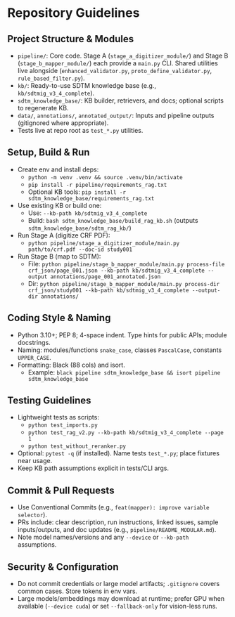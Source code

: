 # Repository Guidelines

## Project Structure & Modules
- `pipeline/`: Core code. Stage A (`stage_a_digitizer_module/`) and Stage B (`stage_b_mapper_module/`) each provide a `main.py` CLI. Shared utilities live alongside (`enhanced_validator.py`, `proto_define_validator.py`, `rule_based_filter.py`).
- `kb/`: Ready-to-use SDTM knowledge base (e.g., `kb/sdtmig_v3_4_complete`).
- `sdtm_knowledge_base/`: KB builder, retrievers, and docs; optional scripts to regenerate KB.
- `data/`, `annotations/`, `annotated_output/`: Inputs and pipeline outputs (gitignored where appropriate).
- Tests live at repo root as `test_*.py` utilities.

## Setup, Build & Run
- Create env and install deps:
  - `python -m venv .venv && source .venv/bin/activate`
  - `pip install -r pipeline/requirements_rag.txt`
  - Optional KB tools: `pip install -r sdtm_knowledge_base/requirements_rag.txt`
- Use existing KB or build one:
  - Use: `--kb-path kb/sdtmig_v3_4_complete`
  - Build: `bash sdtm_knowledge_base/build_rag_kb.sh` (outputs `sdtm_knowledge_base/sdtm_rag_kb/`)
- Run Stage A (digitize CRF PDF):
  - `python pipeline/stage_a_digitizer_module/main.py path/to/crf.pdf --doc-id study001`
- Run Stage B (map to SDTM):
  - File: `python pipeline/stage_b_mapper_module/main.py process-file crf_json/page_001.json --kb-path kb/sdtmig_v3_4_complete --output annotations/page_001_annotated.json`
  - Dir: `python pipeline/stage_b_mapper_module/main.py process-dir crf_json/study001 --kb-path kb/sdtmig_v3_4_complete --output-dir annotations/`

## Coding Style & Naming
- Python 3.10+; PEP 8; 4-space indent. Type hints for public APIs; module docstrings.
- Naming: modules/functions `snake_case`, classes `PascalCase`, constants `UPPER_CASE`.
- Formatting: Black (88 cols) and isort.
  - Example: `black pipeline sdtm_knowledge_base && isort pipeline sdtm_knowledge_base`

## Testing Guidelines
- Lightweight tests as scripts:
  - `python test_imports.py`
  - `python test_rag_v2.py --kb-path kb/sdtmig_v3_4_complete --page 1`
  - `python test_without_reranker.py`
- Optional: `pytest -q` (if installed). Name tests `test_*.py`; place fixtures near usage.
- Keep KB path assumptions explicit in tests/CLI args.

## Commit & Pull Requests
- Use Conventional Commits (e.g., `feat(mapper): improve variable selector`).
- PRs include: clear description, run instructions, linked issues, sample inputs/outputs, and doc updates (e.g., `pipeline/README_MODULAR.md`).
- Note model names/versions and any `--device` or `--kb-path` assumptions.

## Security & Configuration
- Do not commit credentials or large model artifacts; `.gitignore` covers common cases. Store tokens in env vars.
- Large models/embeddings may download at runtime; prefer GPU when available (`--device cuda`) or set `--fallback-only` for vision-less runs.

